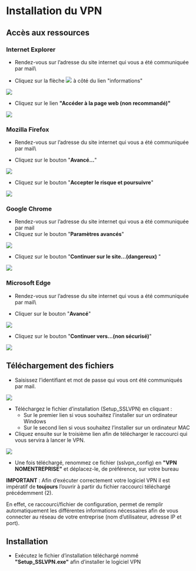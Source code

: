 # Installation du VPN

## **Accès aux ressources**

### Internet Explorer

* Rendez-vous sur l’adresse du site internet qui vous a été communiquée par mail\

* Cliquez sur la flèche ![](<../../../.gitbook/assets/0 (5).png>) à côté du lien "informations"&#x20;

![](<../../../.gitbook/assets/1 (5).png>)

* Cliquez sur le lien **"Accéder à la page web (non recommandé)"**&#x20;

![](<../../../.gitbook/assets/2 (5).png>)

### Mozilla Firefox

* Rendez-vous sur l’adresse du site internet qui vous a été communiquée par mail\

* Cliquez sur le bouton "**Avancé…**"

![](<../../../.gitbook/assets/3 (8).png>)

* Cliquez sur le bouton "**Accepter le risque et poursuivre**"

![](<../../../.gitbook/assets/5 (4).png>)

### Google Chrome

* Rendez-vous sur l’adresse du site internet qui vous a été communiquée par mail
* Cliquez sur le bouton "**Paramètres avancés**"

![](<../../../.gitbook/assets/7 (3).jpeg>)

* Cliquez sur le bouton "**Continuer sur le site…(dangereux)** "

![](<../../../.gitbook/assets/8 (3).png>)

### Microsoft Edge

* Rendez-vous sur l’adresse du site internet qui vous a été communiquée par mail\

* Cliquer sur le bouton "**Avancé**"

![](<../../../.gitbook/assets/9 (3).jpeg>)

* Cliquez sur le bouton "**Continuer vers…(non sécurisé)**"

![](../../../.gitbook/assets/12.jpeg)

## **Téléchargement des fichiers**

* Saisissez l’identifiant et mot de passe qui vous ont été communiqués par mail.

![](../../../.gitbook/assets/13.png)

* Téléchargez le fichier d’installation (Setup\_SSLVPN) en cliquant :
  * Sur le premier lien si vous souhaitez l’installer sur un ordinateur Windows
  * Sur le second lien si vous souhaitez l’installer sur un ordinateur MAC
* Cliquez ensuite sur le troisième lien afin de télécharger le raccourci qui vous servira à lancer le VPN.

![](../../../.gitbook/assets/14.png)

* Une fois téléchargé, renommez ce fichier (sslvpn\_config) en **"VPN NOMENTREPRISE"** et déplacez-le, de préférence, sur votre bureau

**IMPORTANT** : Afin d’exécuter correctement votre logiciel VPN il est impératif de **toujours** l’ouvrir à partir du fichier raccourci téléchargé précédemment (2).

En effet, ce raccourci/fichier de configuration, permet de remplir automatiquement les différentes informations nécessaires afin de vous connecter au réseau de votre entreprise (nom d’utilisateur, adresse IP et port).

## **Installation**

* Exécutez le fichier d’installation téléchargé nommé **"Setup\_SSLVPN.exe"** afin d’installer le logiciel VPN
